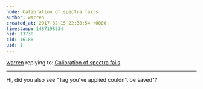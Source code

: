 ```yaml
---
node: Calibration of spectra fails
author: warren
created_at: 2017-02-15 22:38:54 +0000
timestamp: 1487198334
nid: 13730
cid: 16188
uid: 1
---
```




[warren](../profile/warren) replying to: [Calibration of spectra fails](../notes/Paul_P/11-29-2016/calibration-of-spectra-fails)

----
Hi, did you also see "Tag you've applied couldn't be saved"?